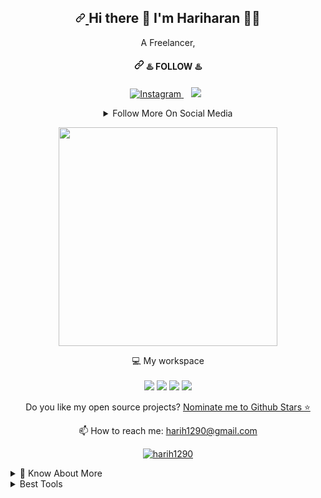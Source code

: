 <article class="markdown-body entry-content container-lg f5" itemprop="text">
  <h1 align="center" dir="auto"><a id="user-content---hi-there--im-Hariharan-" class="anchor" aria-hidden="true" href="#--hi-there--im-Hariharan-">
    <svg class="octicon octicon-link" viewBox="0 0 16 16" version="1.1" width="16" height="16" aria-hidden="true">
      <path fill-rule="evenodd" d="M7.775 3.275a.75.75 0 001.06 1.06l1.25-1.25a2 2 0 112.83 2.83l-2.5 2.5a2 2 0 01-2.83 0 .75.75 0 00-1.06 1.06 3.5 3.5 0 004.95 0l2.5-2.5a3.5 3.5 0 00-4.95-4.95l-1.25 1.25zm-4.69 9.64a2 2 0 010-2.83l2.5-2.5a2 2 0 012.83 0 .75.75 0 001.06-1.06 3.5 3.5 0 00-4.95 0l-2.5 2.5a3.5 3.5 0 004.95 4.95l1.25-1.25a.75.75 0 00-1.06-1.06l-1.25 1.25a2 2 0 01-2.83 0z"></path>
    </svg>
    </a>
  Hi there <g-emoji class="g-emoji" alias="wave" fallback-src="https://github.githubassets.com/images/icons/emoji/unicode/1f44b.png">👋</g-emoji> I'm Hariharan <g-emoji class="g-emoji" alias="man_technologist" fallback-src="https://github.githubassets.com/images/icons/emoji/unicode/1f468-1f4bb.png">👨‍💻</g-emoji>
</h1>
<p align="center" dir="auto">
  A Freelancer,
</p>
<h4 align="center" dir="auto"><a id="user-content-----️-follow-️" class="anchor" aria-hidden="true" href="#----️-follow-️"><svg class="octicon octicon-link" viewBox="0 0 16 16" version="1.1" width="16" height="16" aria-hidden="true"><path fill-rule="evenodd" d="M7.775 3.275a.75.75 0 001.06 1.06l1.25-1.25a2 2 0 112.83 2.83l-2.5 2.5a2 2 0 01-2.83 0 .75.75 0 00-1.06 1.06 3.5 3.5 0 004.95 0l2.5-2.5a3.5 3.5 0 00-4.95-4.95l-1.25 1.25zm-4.69 9.64a2 2 0 010-2.83l2.5-2.5a2 2 0 012.83 0 .75.75 0 001.06-1.06 3.5 3.5 0 00-4.95 0l-2.5 2.5a3.5 3.5 0 004.95 4.95l1.25-1.25a.75.75 0 00-1.06-1.06l-1.25 1.25a2 2 0 01-2.83 0z"></path></svg></a>
    <g-emoji class="g-emoji" alias="hotsprings" fallback-src="https://github.githubassets.com/images/icons/emoji/unicode/2668.png">♨️</g-emoji> FOLLOW <g-emoji class="g-emoji" alias="hotsprings" fallback-src="https://github.githubassets.com/images/icons/emoji/unicode/2668.png">♨️</g-emoji>
</h4>
<p align="center" dir="auto">
<a href="https://www.instagram.com/remohari1290/" rel="nofollow">
<img title="Instagram" src="https://camo.githubusercontent.com/5c3f3164b340475c38f1ec3d8c6d0c6e8656fbccac25d06cfb86477079b88638/68747470733a2f2f696d672e736869656c64732e696f2f62616467652f696e7374616772616d2d2532334534343035462e7376673f267374796c653d666f722d7468652d6261646765266c6f676f3d696e7374616772616d266c6f676f436f6c6f723d7768697465" data-canonical-src="https://img.shields.io/badge/instagram-%23E4405F.svg?&amp;style=for-the-badge&amp;logo=instagram&amp;logoColor=white" style="max-width: 100%;">
</a>&nbsp;&nbsp;
<a href="https://www.linkedin.com/in/hariharan1290/" rel="nofollow">
<img src="https://camo.githubusercontent.com/a493f6833f99fb3c85788d6d9305e6b7a42b838e5ee5d138fd9a8214a7e77472/68747470733a2f2f696d672e736869656c64732e696f2f62616467652f6c696e6b6564696e2d2532333030373742352e7376673f267374796c653d666f722d7468652d6261646765266c6f676f3d6c696e6b6564696e266c6f676f436f6c6f723d7768697465" data-canonical-src="https://img.shields.io/badge/linkedin-%230077B5.svg?&amp;style=for-the-badge&amp;logo=linkedin&amp;logoColor=white" style="max-width: 100%;"></a>&nbsp;&nbsp;
</p>
<details align="center">
  <summary>Follow More On Social Media</summary><br>
  <a href="https://wa.me/916383336901" rel="nofollow">
  <img title="whatsapp" src="https://camo.githubusercontent.com/d6c3581c3a21992a49418db053fb20fa0d7784e2db55e152ab4f5386beaac0d5/68747470733a2f2f696d672e736869656c64732e696f2f62616467652f57484154534150502d2532333235443336362e7376673f267374796c653d666f722d7468652d6261646765266c6f676f3d7768617473617070266c6f676f436f6c6f723d7768697465" data-canonical-src="https://img.shields.io/badge/WHATSAPP-%2325D366.svg?&amp;style=for-the-badge&amp;logo=whatsapp&amp;logoColor=white" style="max-width: 100%;">
  </a>&nbsp;&nbsp;
  <a href="https://twitter.com/harih1290/" rel="nofollow">
  <img title="twitter" src="https://camo.githubusercontent.com/e1c2fd3bcd4ed13889ed78d1e814261a7cfbc79ae826198b7813850b15a8d956/68747470733a2f2f696d672e736869656c64732e696f2f62616467652f747769747465722d2532333144413146322e7376673f267374796c653d666f722d7468652d6261646765266c6f676f3d74776974746572266c6f676f436f6c6f723d7768697465" data-canonical-src="https://img.shields.io/badge/twitter-%231DA1F2.svg?&amp;style=for-the-badge&amp;logo=twitter&amp;logoColor=white" style="max-width: 100%;">
  </a>&nbsp;&nbsp;
</details>
<p align="center" dir="auto">
  <a href="#"><img src="https://camo.githubusercontent.com/3eac7435d19693dea0da6e92b60cb903c300feaad56eea0bce73c4d37a9fce53/68747470733a2f2f6769746875622d726561646d652d73746174732e76657263656c2e6170702f6170693f757365726e616d653d6268696b616e646573686d756b682673686f775f69636f6e733d7472756526636f756e745f707269766174653d74727565267468656d653d64656661756c74" width="350" data-canonical-src="https://github-readme-stats.vercel.app/api?username=harih1290&show_icons=true&count_private=true&theme=default" style="max-width: 100%;"></a>
</p>
<p align="center" dir="auto">
  <g-emoji class="g-emoji" alias="computer" fallback-src="https://github.githubassets.com/images/icons/emoji/unicode/1f4bb.png">💻</g-emoji> My workspace<br><br>
  <a target="_blank" rel="noopener noreferrer" href="https://camo.githubusercontent.com/d58756b84814e9c65d672150c064fea389ba4f9343a0713d2edd78ac9bba711b/68747470733a2f2f696d672e736869656c64732e696f2f62616467652f64656269616e2d2532333030373844362e7376673f267374796c653d666f722d7468652d6261646765266c6f676f3d64656269616e266c6f676f436f6c6f723d7768697465"><img src="https://camo.githubusercontent.com/d58756b84814e9c65d672150c064fea389ba4f9343a0713d2edd78ac9bba711b/68747470733a2f2f696d672e736869656c64732e696f2f62616467652f64656269616e2d2532333030373844362e7376673f267374796c653d666f722d7468652d6261646765266c6f676f3d64656269616e266c6f676f436f6c6f723d7768697465" data-canonical-src="https://img.shields.io/badge/debian-%230078D6.svg?&amp;style=for-the-badge&amp;logo=debian&amp;logoColor=white" style="max-width: 100%;"></a>
  <a target="_blank" rel="noopener noreferrer" href="https://camo.githubusercontent.com/6a5f626f69b5002dbfe2d908a1674eb7f0bb5439167595eb3eef4c1d69177321/68747470733a2f2f696d672e736869656c64732e696f2f62616467652f696e74656c2d636f72652532306935253230313074682d2532333030373143352e7376673f267374796c653d666f722d7468652d6261646765266c6f676f3d696e74656c266c6f676f436f6c6f723d7768697465"><img src="https://camo.githubusercontent.com/6a5f626f69b5002dbfe2d908a1674eb7f0bb5439167595eb3eef4c1d69177321/68747470733a2f2f696d672e736869656c64732e696f2f62616467652f696e74656c2d636f72652532306935253230313074682d2532333030373143352e7376673f267374796c653d666f722d7468652d6261646765266c6f676f3d696e74656c266c6f676f436f6c6f723d7768697465" data-canonical-src="https://img.shields.io/badge/intel-core%20i5%2010th-%230071C5.svg?&amp;style=for-the-badge&amp;logo=intel&amp;logoColor=white" style="max-width: 100%;"></a>
  <a target="_blank" rel="noopener noreferrer" href="https://camo.githubusercontent.com/c65b6027e093f1170019309c575123328cd6824d11aa154464aea649f4f71d6c/68747470733a2f2f696d672e736869656c64732e696f2f62616467652f52414d2d313647422d2532333030373143352e7376673f267374796c653d666f722d7468652d6261646765266c6f676f436f6c6f723d7768697465"><img src="https://camo.githubusercontent.com/c65b6027e093f1170019309c575123328cd6824d11aa154464aea649f4f71d6c/68747470733a2f2f696d672e736869656c64732e696f2f62616467652f52414d2d313647422d2532333030373143352e7376673f267374796c653d666f722d7468652d6261646765266c6f676f436f6c6f723d7768697465" data-canonical-src="https://img.shields.io/badge/RAM-16GB-%230071C5.svg?&amp;style=for-the-badge&amp;logoColor=white" style="max-width: 100%;"></a>
  <a target="_blank" rel="noopener noreferrer" href="https://camo.githubusercontent.com/f5a1e8c1b9e57b0310ef04a61bd20e5e59a63c033fbbd2650367b8479a485711/68747470733a2f2f696d672e736869656c64732e696f2f62616467652f6e76696469612d677478253230313635302d2532333736423930302e7376673f267374796c653d666f722d7468652d6261646765266c6f676f3d6e7669646961266c6f676f436f6c6f723d7768697465"><img src="https://camo.githubusercontent.com/f5a1e8c1b9e57b0310ef04a61bd20e5e59a63c033fbbd2650367b8479a485711/68747470733a2f2f696d672e736869656c64732e696f2f62616467652f6e76696469612d677478253230313635302d2532333736423930302e7376673f267374796c653d666f722d7468652d6261646765266c6f676f3d6e7669646961266c6f676f436f6c6f723d7768697465" data-canonical-src="https://img.shields.io/badge/nvidia-gtx%201650-%2376B900.svg?&amp;style=for-the-badge&amp;logo=nvidia&amp;logoColor=white" style="max-width: 100%;"></a>
</p>
<p align="center" dir="auto">
  Do you like my open source projects? <a href="https://stars.github.com/nominate/">Nominate me to Github Stars <g-emoji class="g-emoji" alias="star" fallback-src="https://github.githubassets.com/images/icons/emoji/unicode/2b50.png">⭐</g-emoji></a>
</p>

<p align="center" dir="auto">
  <g-emoji class="g-emoji" alias="mailbox" fallback-src="https://github.githubassets.com/images/icons/emoji/unicode/1f4eb.png">📫</g-emoji> How to reach me: <a href="mailto:harih1290@gmail.com">harih1290@gmail.com</a>
</p>
<p align="center" dir="auto">
<a target="_blank" rel="noopener noreferrer" href="https://camo.githubusercontent.com/f02f98d282e92407d3a0ed12c9c0795d8b7238d1c961a588f733302c8735ef26/68747470733a2f2f6b6f6d617265762e636f6d2f67687076632f3f757365726e616d653d6268696b616e626573686d756b6826636f6c6f723d627269676874677265656e"><img title="Happy Clints" src="https://camo.githubusercontent.com/f02f98d282e92407d3a0ed12c9c0795d8b7238d1c961a588f733302c8735ef26/68747470733a2f2f6b6f6d617265762e636f6d2f67687076632f3f757365726e616d653d6268696b616e626573686d756b6826636f6c6f723d627269676874677265656e" alt="harih1290" data-canonical-src="https://komarev.com/ghpvc/?username=harih1290&amp;color=brightgreen" style="max-width: 100%;"></a>
</p>
<details>
  <summary><g-emoji class="g-emoji" alias="page_with_curl" fallback-src="https://github.githubassets.com/images/icons/emoji/unicode/1f4c3.png">📃</g-emoji> Know About More</summary><br>
  
<h2 dir="auto"><a id="user-content-education" class="anchor" aria-hidden="true" href="#education"><svg class="octicon octicon-link" viewBox="0 0 16 16" version="1.1" width="16" height="16" aria-hidden="true"><path fill-rule="evenodd" d="M7.775 3.275a.75.75 0 001.06 1.06l1.25-1.25a2 2 0 112.83 2.83l-2.5 2.5a2 2 0 01-2.83 0 .75.75 0 00-1.06 1.06 3.5 3.5 0 004.95 0l2.5-2.5a3.5 3.5 0 00-4.95-4.95l-1.25 1.25zm-4.69 9.64a2 2 0 010-2.83l2.5-2.5a2 2 0 012.83 0 .75.75 0 001.06-1.06 3.5 3.5 0 00-4.95 0l-2.5 2.5a3.5 3.5 0 004.95 4.95l1.25-1.25a.75.75 0 00-1.06-1.06l-1.25 1.25a2 2 0 01-2.83 0z"></path></svg></a>Education</h2>
<!--<ul dir="auto">
<li>
<p dir="auto"><g-emoji class="g-emoji" alias="book" fallback-src="https://github.githubassets.com/images/icons/emoji/unicode/1f4d6.png">📖</g-emoji> <strong>Web tech / Programming</strong><br>
<g-emoji class="g-emoji" alias="calendar" fallback-src="https://github.githubassets.com/images/icons/emoji/unicode/1f4c6.png">📆</g-emoji> 2012 - Present<br>
<g-emoji class="g-emoji" alias="round_pushpin" fallback-src="https://github.githubassets.com/images/icons/emoji/unicode/1f4cd.png">📍</g-emoji> <strong>University Of Internet</strong></p>
</li>
<li>
<p dir="auto"><g-emoji class="g-emoji" alias="book" fallback-src="https://github.githubassets.com/images/icons/emoji/unicode/1f4d6.png">📖</g-emoji> <strong>B.Com</strong><br>
<g-emoji class="g-emoji" alias="calendar" fallback-src="https://github.githubassets.com/images/icons/emoji/unicode/1f4c6.png">📆</g-emoji> 2014 - 2018<br>
<g-emoji class="g-emoji" alias="round_pushpin" fallback-src="https://github.githubassets.com/images/icons/emoji/unicode/1f4cd.png">📍</g-emoji> <strong>North Maharastra University</strong></p>
</li>
<li>
<p dir="auto"><g-emoji class="g-emoji" alias="book" fallback-src="https://github.githubassets.com/images/icons/emoji/unicode/1f4d6.png">📖</g-emoji> <strong>Hotel Management (DFP)</strong><br>
<g-emoji class="g-emoji" alias="calendar" fallback-src="https://github.githubassets.com/images/icons/emoji/unicode/1f4c6.png">📆</g-emoji> 2019 - 2020<br>
<g-emoji class="g-emoji" alias="round_pushpin" fallback-src="https://github.githubassets.com/images/icons/emoji/unicode/1f4cd.png">📍</g-emoji> <strong>University of Delhi</strong></p>
</li>
</ul>
<h2 dir="auto"><a id="user-content-experience" class="anchor" aria-hidden="true" href="#experience"><svg class="octicon octicon-link" viewBox="0 0 16 16" version="1.1" width="16" height="16" aria-hidden="true"><path fill-rule="evenodd" d="M7.775 3.275a.75.75 0 001.06 1.06l1.25-1.25a2 2 0 112.83 2.83l-2.5 2.5a2 2 0 01-2.83 0 .75.75 0 00-1.06 1.06 3.5 3.5 0 004.95 0l2.5-2.5a3.5 3.5 0 00-4.95-4.95l-1.25 1.25zm-4.69 9.64a2 2 0 010-2.83l2.5-2.5a2 2 0 012.83 0 .75.75 0 001.06-1.06 3.5 3.5 0 00-4.95 0l-2.5 2.5a3.5 3.5 0 004.95 4.95l1.25-1.25a.75.75 0 00-1.06-1.06l-1.25 1.25a2 2 0 01-2.83 0z"></path></svg></a>Experience</h2>
<ul dir="auto">
<li><g-emoji class="g-emoji" alias="man_technologist" fallback-src="https://github.githubassets.com/images/icons/emoji/unicode/1f468-1f4bb.png">👨‍💻</g-emoji> <strong>Freelancer</strong><br>
<g-emoji class="g-emoji" alias="calendar" fallback-src="https://github.githubassets.com/images/icons/emoji/unicode/1f4c6.png">📆</g-emoji> 2015 - moment<br>
<g-emoji class="g-emoji" alias="round_pushpin" fallback-src="https://github.githubassets.com/images/icons/emoji/unicode/1f4cd.png">📍</g-emoji> <strong>World Wide</strong></li>
</ul>-->

</details>

<details>
  <summary>Best Tools</summary><br>
  <!--
<p align="center" dir="auto">
<a href="https://github.com/bhikandeshmukh/MaskPhish"><img title="Shark" src="https://camo.githubusercontent.com/102453b7b759319a1206d00209262a75506fb42d7315cf6e2339272d715e96b0/68747470733a2f2f6769746875622d726561646d652d73746174732e76657263656c2e6170702f6170692f70696e2f3f757365726e616d653d6268696b616e646573686d756b68267265706f3d4d61736b5068697368267468656d653d6461726b" data-canonical-src="https://github-readme-stats.vercel.app/api/pin/?username=bhikandeshmukh&amp;repo=MaskPhish&amp;theme=dark" style="max-width: 100%;"></a><br>
<a href="https://github.com/bhikandeshmukh/instainsane"><img title="instarat" src="https://camo.githubusercontent.com/11b469e611065ad03be36d1e8fd2c7d02c80fc987f0761d572a7ae803b873887/68747470733a2f2f6769746875622d726561646d652d73746174732e76657263656c2e6170702f6170692f70696e2f3f757365726e616d653d6268696b616e646573686d756b68267265706f3d696e737461696e73616e65267468656d653d64656661756c74" data-canonical-src="https://github-readme-stats.vercel.app/api/pin/?username=bhikandeshmukh&amp;repo=instainsane&amp;theme=default" style="max-width: 100%;"></a><br>
<a href="https://github.com/bhikandeshmukh/DroidTracker"><img title="AdvPhishing" src="https://camo.githubusercontent.com/3ff7d10d70a6972f0f4dfbd2e4b740b2449479fbc1921be3612e542922d0bfb7/68747470733a2f2f6769746875622d726561646d652d73746174732e76657263656c2e6170702f6170692f70696e2f3f757365726e616d653d6268696b616e646573686d756b68267265706f3d44726f6964547261636b6572267468656d653d6461726b" data-canonical-src="https://github-readme-stats.vercel.app/api/pin/?username=bhikandeshmukh&amp;repo=DroidTracker&amp;theme=dark" style="max-width: 100%;"></a><br>
<a href="https://github.com/bhikandeshmukh/ipgeolocation"><img title="Blackeye-v2.0" src="https://camo.githubusercontent.com/1c793a1ee5a40d50883075eb0865d316c72d4cec8ec602b157dd544c8e738501/68747470733a2f2f6769746875622d726561646d652d73746174732e76657263656c2e6170702f6170692f70696e2f3f757365726e616d653d6268696b616e646573686d756b68267265706f3d697067656f6c6f636174696f6e267468656d653d64656661756c74" data-canonical-src="https://github-readme-stats.vercel.app/api/pin/?username=bhikandeshmukh&amp;repo=ipgeolocation&amp;theme=default" style="max-width: 100%;"></a><br>
<a href="https://github.com/bhikandeshmukh/sheller"><img title="Blackeye-v2.0" src="https://camo.githubusercontent.com/4aea5b9579c2adfe90917ba3a95dfcaff1823378964b00a91cb971eac10a6b61/68747470733a2f2f6769746875622d726561646d652d73746174732e76657263656c2e6170702f6170692f70696e2f3f757365726e616d653d6268696b616e646573686d756b68267265706f3d7368656c6c6572267468656d653d6461726b" data-canonical-src="https://github-readme-stats.vercel.app/api/pin/?username=bhikandeshmukh&amp;repo=sheller&amp;theme=dark" style="max-width: 100%;"></a><br>
<a href="https://github.com/bhikandeshmukh/userrecon"><img title="Blackeye-v2.0" src="https://camo.githubusercontent.com/f8da3b026d01b6036628041cf231900b1415daaa6dd861269540baac65b7a9a6/68747470733a2f2f6769746875622d726561646d652d73746174732e76657263656c2e6170702f6170692f70696e2f3f757365726e616d653d6268696b616e646573686d756b68267265706f3d757365727265636f6e267468656d653d64656661756c74" data-canonical-src="https://github-readme-stats.vercel.app/api/pin/?username=bhikandeshmukh&amp;repo=userrecon&amp;theme=default" style="max-width: 100%;"></a><br>
</p>-->
</details>
<!--<p align="center" dir="auto">
<a href="https://github.com/bhikandeshmukh/shark"><img title="Shark" src="https://camo.githubusercontent.com/45e22d29f97896201a17deebfb34477ef4bc99445412469dc69bb27e86434401/68747470733a2f2f6769746875622d726561646d652d73746174732e76657263656c2e6170702f6170692f70696e2f3f757365726e616d653d6268696b616e646573686d756b68267265706f3d736861726b267468656d653d6461726b" data-canonical-src="https://github-readme-stats.vercel.app/api/pin/?username=bhikandeshmukh&amp;repo=shark&amp;theme=dark" style="max-width: 100%;"></a>
<a href="https://github.com/bhikandeshmukh/instarat"><img title="instarat" src="https://camo.githubusercontent.com/a650001542822e5337d0e80d895860d139a290e977c701e816518c7de90e34be/68747470733a2f2f6769746875622d726561646d652d73746174732e76657263656c2e6170702f6170692f70696e2f3f757365726e616d653d6268696b616e646573686d756b68267265706f3d696e737461726174267468656d653d64656661756c74" data-canonical-src="https://github-readme-stats.vercel.app/api/pin/?username=bhikandeshmukh&amp;repo=instarat&amp;theme=default" style="max-width: 100%;"></a>
<a href="https://github.com/bhikandeshmukh/badges"><img title="AdvPhishing" src="https://camo.githubusercontent.com/15897776039ae75f1fe91c2a888c3d3e7d293d3c7583a823bb970c055d555285/68747470733a2f2f6769746875622d726561646d652d73746174732e76657263656c2e6170702f6170692f70696e2f3f757365726e616d653d6268696b616e646573686d756b68267265706f3d626164676573267468656d653d6461726b" data-canonical-src="https://github-readme-stats.vercel.app/api/pin/?username=bhikandeshmukh&amp;repo=badges&amp;theme=dark" style="max-width: 100%;"></a>
<a href="https://github.com/bhikandeshmukh/CamPhish"><img title="Blackeye-v2.0" src="https://camo.githubusercontent.com/d3c7e92177a6019ed8e8a38866dd4bebfc19e91d9451edbb9e5cbc1c20e05c74/68747470733a2f2f6769746875622d726561646d652d73746174732e76657263656c2e6170702f6170692f70696e2f3f757365726e616d653d6268696b616e646573686d756b68267265706f3d43616d5068697368267468656d653d64656661756c74" data-canonical-src="https://github-readme-stats.vercel.app/api/pin/?username=bhikandeshmukh&amp;repo=CamPhish&amp;theme=default" style="max-width: 100%;"></a>

</p>
-->
</article>
